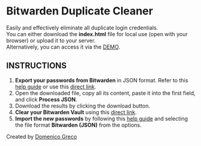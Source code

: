 # Bitwarden Duplicate Cleaner

Easily and effectively eliminate all duplicate login credentials.\
You can either download the **index.html** file for local use (open with your browser) or upload it to your server.\
Alternatively, you can access it via the [DEMO](https://gr3studios.com/std/bitwardenCleaner/).

## INSTRUCTIONS

1. **Export your passwords from Bitwarden** in JSON format. Refer to this [help guide](https://bitwarden.com/help/export-your-data/) or use this [direct link](https://vault.bitwarden.com/#/tools/export).
2. Open the downloaded file, copy all its content, paste it into the first field, and click **Process JSON**.
3. Download the results by clicking the download button.
4. **Clear your Bitwarden Vault** using this [direct link](https://vault.bitwarden.com/#/settings/account).
5. **Import the new passwords** by following this [help guide](https://bitwarden.com/help/import-data/) and selecting the file format **Bitwarden (JSON)** from the options.


Created by [Domenico Greco](https://domenicogreco.com/?s=gh)
